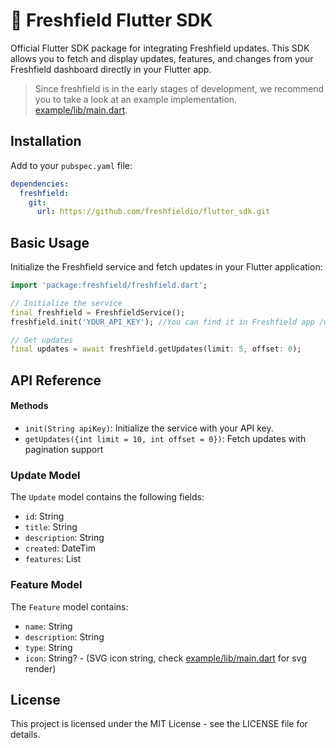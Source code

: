 # 🥕 Freshfield Flutter SDK

Official Flutter SDK package for integrating Freshfield updates. This SDK allows you to fetch and display updates, features, and changes from your Freshfield dashboard directly in your Flutter app.

> Since freshfield is in the early stages of development, we recommend you to take a look at an example implementation.
> [example/lib/main.dart](example/lib/main.dart).



## Installation

Add to your `pubspec.yaml` file:

```yaml
dependencies:
  freshfield:
    git:
      url: https://github.com/freshfieldio/flutter_sdk.git
```



## Basic Usage

Initialize the Freshfield service and fetch updates in your Flutter application:

```dart
import 'package:freshfield/freshfield.dart';

// Initialize the service
final freshfield = FreshfieldService();
freshfield.init('YOUR_API_KEY'); //You can find it in Freshfield app /widgets#basic-usage (e.g. ff.ha060qgzxe7e00v55x08mhywplk259p2)

// Get updates
final updates = await freshfield.getUpdates(limit: 5, offset: 0);
```



## API Reference

#### Methods

- `init(String apiKey)`: Initialize the service with your API key.
- `getUpdates({int limit = 10, int offset = 0})`: Fetch updates with pagination support

### Update Model

The `Update` model contains the following fields:

- `id`: String
- `title`: String
- `description`: String
- `created`: DateTim
- `features`: List<Feature>

### Feature Model

The `Feature` model contains:

- `name`: String
- `description`: String
- `type`: String
- `icon`: String? - (SVG icon string, check [example/lib/main.dart](example/lib/main.dart) for svg render)

## License

This project is licensed under the MIT License - see the LICENSE file for details.
